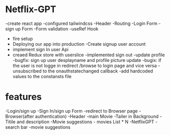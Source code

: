 # Netflix-GPT

-create react app
-configured tailwindcss
-Header
-Routing
-Login Form
-sign up Form
-Form validation
-useRef Hook
- fire setup
- Deploying our app into production
-Create signup user account
- implement sign In user Api
- creaed Redux store with userslice
-implemented  sign out
-update profile 
-bugfix: sign up user desplayname and profile picture update
-bugix: if the user is not logge in redirect /browse to login page and vice versa
-unsubscribed to the onauthstatechanged callback
-add hardcoded values to the constansts file


# features
-Login/sign up
    -Sign In/sign up Form
    -redirect to Browser page
-Browser(after authentication)
   -Header
   -main Movie 
       -Tailer in Background
       -Titile and description
       -Movie suggestions
            - movies List * N
   -NetflixGPT
      -search bar
      -movie suggestions